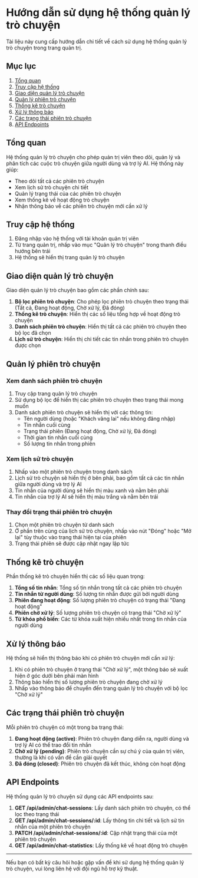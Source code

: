 # Hướng dẫn sử dụng hệ thống quản lý trò chuyện

Tài liệu này cung cấp hướng dẫn chi tiết về cách sử dụng hệ thống quản lý trò chuyện trong trang quản trị.

## Mục lục

1. [Tổng quan](#tổng-quan)
2. [Truy cập hệ thống](#truy-cập-hệ-thống)
3. [Giao diện quản lý trò chuyện](#giao-diện-quản-lý-trò-chuyện)
4. [Quản lý phiên trò chuyện](#quản-lý-phiên-trò-chuyện)
5. [Thống kê trò chuyện](#thống-kê-trò-chuyện)
6. [Xử lý thông báo](#xử-lý-thông-báo)
7. [Các trạng thái phiên trò chuyện](#các-trạng-thái-phiên-trò-chuyện)
8. [API Endpoints](#api-endpoints)

## Tổng quan

Hệ thống quản lý trò chuyện cho phép quản trị viên theo dõi, quản lý và phân tích các cuộc trò chuyện giữa người dùng và trợ lý AI. Hệ thống này giúp:

- Theo dõi tất cả các phiên trò chuyện
- Xem lịch sử trò chuyện chi tiết
- Quản lý trạng thái của các phiên trò chuyện
- Xem thống kê về hoạt động trò chuyện
- Nhận thông báo về các phiên trò chuyện mới cần xử lý

## Truy cập hệ thống

1. Đăng nhập vào hệ thống với tài khoản quản trị viên
2. Từ trang quản trị, nhấp vào mục "Quản lý trò chuyện" trong thanh điều hướng bên trái
3. Hệ thống sẽ hiển thị trang quản lý trò chuyện

## Giao diện quản lý trò chuyện

Giao diện quản lý trò chuyện bao gồm các phần chính sau:

1. **Bộ lọc phiên trò chuyện**: Cho phép lọc phiên trò chuyện theo trạng thái (Tất cả, Đang hoạt động, Chờ xử lý, Đã đóng)
2. **Thống kê trò chuyện**: Hiển thị các số liệu tổng hợp về hoạt động trò chuyện
3. **Danh sách phiên trò chuyện**: Hiển thị tất cả các phiên trò chuyện theo bộ lọc đã chọn
4. **Lịch sử trò chuyện**: Hiển thị chi tiết các tin nhắn trong phiên trò chuyện được chọn

## Quản lý phiên trò chuyện

### Xem danh sách phiên trò chuyện

1. Truy cập trang quản lý trò chuyện
2. Sử dụng bộ lọc để hiển thị các phiên trò chuyện theo trạng thái mong muốn
3. Danh sách phiên trò chuyện sẽ hiển thị với các thông tin:
   - Tên người dùng (hoặc "Khách vãng lai" nếu không đăng nhập)
   - Tin nhắn cuối cùng
   - Trạng thái phiên (Đang hoạt động, Chờ xử lý, Đã đóng)
   - Thời gian tin nhắn cuối cùng
   - Số lượng tin nhắn trong phiên

### Xem lịch sử trò chuyện

1. Nhấp vào một phiên trò chuyện trong danh sách
2. Lịch sử trò chuyện sẽ hiển thị ở bên phải, bao gồm tất cả các tin nhắn giữa người dùng và trợ lý AI
3. Tin nhắn của người dùng sẽ hiển thị màu xanh và nằm bên phải
4. Tin nhắn của trợ lý AI sẽ hiển thị màu trắng và nằm bên trái

### Thay đổi trạng thái phiên trò chuyện

1. Chọn một phiên trò chuyện từ danh sách
2. Ở phần trên cùng của lịch sử trò chuyện, nhấp vào nút "Đóng" hoặc "Mở lại" tùy thuộc vào trạng thái hiện tại của phiên
3. Trạng thái phiên sẽ được cập nhật ngay lập tức

## Thống kê trò chuyện

Phần thống kê trò chuyện hiển thị các số liệu quan trọng:

1. **Tổng số tin nhắn**: Tổng số tin nhắn trong tất cả các phiên trò chuyện
2. **Tin nhắn từ người dùng**: Số lượng tin nhắn được gửi bởi người dùng
3. **Phiên đang hoạt động**: Số lượng phiên trò chuyện có trạng thái "Đang hoạt động"
4. **Phiên chờ xử lý**: Số lượng phiên trò chuyện có trạng thái "Chờ xử lý"
5. **Từ khóa phổ biến**: Các từ khóa xuất hiện nhiều nhất trong tin nhắn của người dùng

## Xử lý thông báo

Hệ thống sẽ hiển thị thông báo khi có phiên trò chuyện mới cần xử lý:

1. Khi có phiên trò chuyện ở trạng thái "Chờ xử lý", một thông báo sẽ xuất hiện ở góc dưới bên phải màn hình
2. Thông báo hiển thị số lượng phiên trò chuyện đang chờ xử lý
3. Nhấp vào thông báo để chuyển đến trang quản lý trò chuyện với bộ lọc "Chờ xử lý"

## Các trạng thái phiên trò chuyện

Mỗi phiên trò chuyện có một trong ba trạng thái:

1. **Đang hoạt động (active)**: Phiên trò chuyện đang diễn ra, người dùng và trợ lý AI có thể trao đổi tin nhắn
2. **Chờ xử lý (pending)**: Phiên trò chuyện cần sự chú ý của quản trị viên, thường là khi có vấn đề cần giải quyết
3. **Đã đóng (closed)**: Phiên trò chuyện đã kết thúc, không còn hoạt động

## API Endpoints

Hệ thống quản lý trò chuyện sử dụng các API endpoints sau:

1. **GET /api/admin/chat-sessions**: Lấy danh sách phiên trò chuyện, có thể lọc theo trạng thái
2. **GET /api/admin/chat-sessions/:id**: Lấy thông tin chi tiết và lịch sử tin nhắn của một phiên trò chuyện
3. **PATCH /api/admin/chat-sessions/:id**: Cập nhật trạng thái của một phiên trò chuyện
4. **GET /api/admin/chat-statistics**: Lấy thống kê về hoạt động trò chuyện

---

Nếu bạn có bất kỳ câu hỏi hoặc gặp vấn đề khi sử dụng hệ thống quản lý trò chuyện, vui lòng liên hệ với đội ngũ hỗ trợ kỹ thuật. 